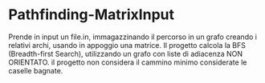 # Pathfinding-MatrixInput
Prende in input un file.in, immagazzinando il percorso in un grafo creando i relativi archi, usando in appoggio una matrice.
Il progetto calcola la BFS (Breadth-first Search), utilizzando un grafo con liste di adiacenza NON ORIENTATO.
il progetto non considera il cammino minimo considerate le caselle bagnate.
